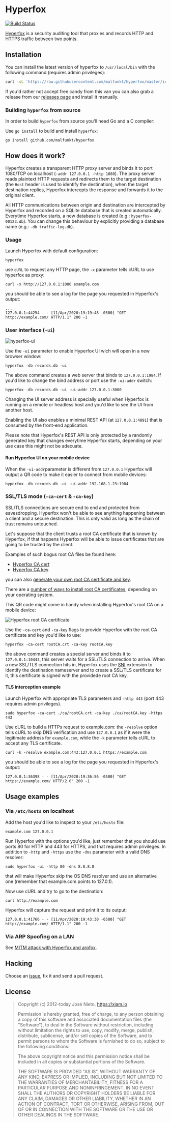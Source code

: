 # Hyperfox

[![Build Status](https://travis-ci.org/malfunkt/hyperfox.svg?branch=master)](https://travis-ci.org/malfunkt/hyperfox)

[Hyperfox][1] is a security auditing tool that proxies and records HTTP and
HTTPS traffic between two points.

## Installation

You can install the latest version of hyperfox to `/usr/local/bin` with the
following command (requires admin privileges):

```sh
curl -sL 'https://raw.githubusercontent.com/malfunkt/hyperfox/master/install.sh' | sh
```

If you'd rather not accept free candy from this van you can also grab a release
from our [releases page](https://github.com/malfunkt/hyperfox/releases) and
install it manually.

### Building `hyperfox` from source

In order to build `hyperfox` from source you'll need Go and a C compiler:

Use `go install` to build and install `hyperfox`:

```
go install github.com/malfunkt/hyperfox
```

## How does it work?

Hyperfox creates a transparent HTTP proxy server and binds it to port 1080/TCP
on localhost (`-addr 127.0.0.1 -http 1080`). The proxy server reads plaintext
HTTP requests and redirects them to the target destination (the `Host` header
is used to identify the destination), when the target destination replies,
Hyperfox intercepts the response and forwards it to the original client.

All HTTP communications between origin and destination are intercepted by
Hyperfox and recorded on a SQLite database that is created automatically.
Everytime Hyperfox starts, a new database is created (e.g.:
`hyperfox-00123.db`). You can change this behaviour by explicitly providing a
database name (e.g.: `-db traffic-log.db`).

### Usage

Launch Hyperfox with default configuration:

```
hyperfox
```

use `cURL` to request any HTTP page, the `-x` parameter tells cURL to use
hyperfox as proxy:

```
curl -x http://127.0.0.1:1080 example.com
```

you should be able to see a log for the page you requested in Hyperfox's output:

```
...
127.0.0.1:44254 - - [11/Apr/2020:19:19:48 -0500] "GET http://example.com/ HTTP/1.1" 200 -1
```

### User interface (`-ui`)

![hyperfox-ui](https://user-images.githubusercontent.com/385670/79090465-6e7eb300-7d0f-11ea-8fc6-df1e6da8a12e.png)

Use the `-ui` parameter to enable Hyperfox UI wich will open in a new browser
window:

```
hyperfox -db records.db -ui
```

The above command creates a web server that binds to `127.0.0.1:1984`. If you'd
like to change the bind address or port use the `-ui-addr` switch:

```
hyperfox -db records.db -ui -ui-addr 127.0.0.1:3000
```

Changing the UI server address is specially useful when Hyperfox is running on
a remote or headless host and you'd like to see the UI from another host.

Enabling the UI also enables a minimal REST API (at `127.0.0.1:4891`) that is
consumed by the front-end application.

Please note that Hyperfox's REST API is only protected by a randomly generated
key that changes everytime Hyperfox starts, depending on your use case this
might not be adecuate.

#### Run Hyperfox UI on your mobile device

When the `-ui-addr`parameter is different from `127.0.0.1` Hyperfox will
output a QR code to make it easier to connect from mobile devices:

```
hyperfox -db records.db -ui -ui-addr 192.168.1.23:1984
```

### SSL/TLS mode (`-ca-cert` & `-ca-key`)

SSL/TLS connections are secure end to end and protected from eavesdropping.
Hyperfox won't be able to see anything happening between a client and a secure
destination. This is only valid as long as the chain of trust remains
untouched.

Let's suppose that the client trusts a root CA certificate that is known by
Hyperfox, if that happens Hyperfox will be able to issue certificates that are
going to be trusted by the client.

Examples of such bogus root CA files be found here:

* [Hyperfox CA cert](https://raw.githubusercontent.com/malfunkt/hyperfox/master/ca/rootCA.crt)
* [Hyperfox CA key](https://raw.githubusercontent.com/malfunkt/hyperfox/master/ca/rootCA.key)

you can also [generate your own root CA certificate and
key](https://www.ibm.com/support/knowledgecenter/SSZQDR/com.ibm.rba.doc/LD_rootkeyandcert.html).

There are a [number of ways to install root CA
certificates](https://www.bounca.org/tutorials/install_root_certificate.html),
depending on your operating system.

This QR code might come in handy when installing Hyperfox's root CA on a mobile
device:

![Hyperfox root CA certificate](https://chart.googleapis.com/chart?cht=qr&choe=UTF-8&chs=220x220&chl=https://static.hyperfox.org/rootCA.crt)

Use the `-ca-cert` and `-ca-key` flags to provide Hyperfox with the root CA
certificate and key you'd like to use:

```
hyperfox -ca-cert rootCA.crt -ca-key rootCA.key
```

the above command creates a special server and binds it to `127.0.0.1:10443`,
this server waits for a SSL/TLS connection to arrive. When a new SSL/TLS
connection hits in, Hyperfox uses the
[SNI](https://en.wikipedia.org/wiki/Server_Name_Indication) extension to
identify the destination nameserver and to create a SSL/TLS certificate for it,
this certificate is signed with the providede root CA key.

#### TLS interception example

Launch Hyperfox with appropriate TLS parameters and `-http 443` (port 443
requires admin privileges).

```
sudo hyperfox -ca-cert ./ca/rootCA.crt -ca-key ./ca/rootCA.key -https 443
```

Use cURL to build a HTTPs request to example.com: the `-resolve` option tells
cURL to skip DNS verification and use `127.0.0.1` as if it were the legitimate
address for `example.com`, while the `-k` parameter tells cURL to accept any
TLS certificate.

```
curl -k -resolve example.com:443:127.0.0.1 https://example.com
```

you should be able to see a log for the page you requested in Hyperfox's output:

```
127.0.0.1:36398 - - [11/Apr/2020:19:36:56 -0500] "GET https://example.com/ HTTP/2.0" 200 -1
```

## Usage examples

### Via `/etc/hosts` on localhost

Add the host you'd like to inspect to your `/etc/hosts` file:

```
example.com 127.0.0.1
```

Run Hyperfox with the options you'd like, just remember that you should use
ports 80 for HTTP and 443 for HTTPS, and that requires admin privileges. In
addition to `-http` and `-https` use the `-dns` parameter with a valid DNS
resolver:

```
sudo hyperfox -ui -http 80 -dns 8.8.8.8
```

that will make Hyperfox skip the OS DNS resolver and use an alternative one
(remember that example.com points to 127.0.1).

Now use cURL and try to go to the destination:

```
curl http://example.com
```

Hyperfox will capture the request and print it to its output:

```
127.0.0.1:41766 - - [11/Apr/2020:19:43:30 -0500] "GET http://example.com/ HTTP/1.1" 200 -1
```

### Via ARP Spoofing on a LAN

See [MITM attack with Hyperfox and arpfox](https://xiam.dev/mitm-attack-with-hyperfox-and-arpfox/).

## Hacking

Choose an [issue][2], fix it and send a pull request.

## License

> Copyright (c) 2012-today José Nieto, https://xiam.io
>
> Permission is hereby granted, free of charge, to any person obtaining
> a copy of this software and associated documentation files (the
> "Software"), to deal in the Software without restriction, including
> without limitation the rights to use, copy, modify, merge, publish,
> distribute, sublicense, and/or sell copies of the Software, and to
> permit persons to whom the Software is furnished to do so, subject to
> the following conditions:
>
> The above copyright notice and this permission notice shall be
> included in all copies or substantial portions of the Software.
>
> THE SOFTWARE IS PROVIDED "AS IS", WITHOUT WARRANTY OF ANY KIND,
> EXPRESS OR IMPLIED, INCLUDING BUT NOT LIMITED TO THE WARRANTIES OF
> MERCHANTABILITY, FITNESS FOR A PARTICULAR PURPOSE AND
> NONINFRINGEMENT. IN NO EVENT SHALL THE AUTHORS OR COPYRIGHT HOLDERS BE
> LIABLE FOR ANY CLAIM, DAMAGES OR OTHER LIABILITY, WHETHER IN AN ACTION
> OF CONTRACT, TORT OR OTHERWISE, ARISING FROM, OUT OF OR IN CONNECTION
> WITH THE SOFTWARE OR THE USE OR OTHER DEALINGS IN THE SOFTWARE.

[1]: https://hyperfox.org
[2]: https://github.com/malfunkt/hyperfox/issues
